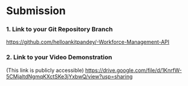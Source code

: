 # Submission


### 1. Link to your Git Repository Branch

https://github.com/helloankitpandey/-Workforce-Management-API


### 2. Link to your Video Demonstration
(This link is publicly accessible)
https://drive.google.com/file/d/1KnrfW-5CMjaltdNgmqKXctSKe3jYxbwQ/view?usp=sharing
